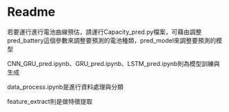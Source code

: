 # Readme
若要運行進行電池曲線預估，請運行Capacity_pred.py檔案，可藉由調整pred_battery這個參數來調整要預測的電池種類，pred_model來調整要預測的模型

CNN_GRU_pred.ipynb、GRU_pred.ipynb、LSTM_pred.ipynb則為模型訓練與生成

data_process.ipynb是進行資料處理與分類

feature_extract則是做特徵提取